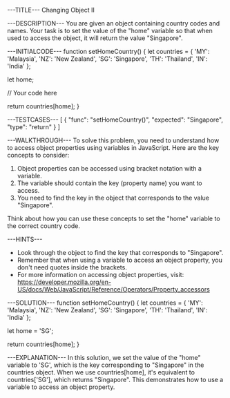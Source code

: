 ---TITLE---
Changing Object II

---DESCRIPTION---
You are given an object containing country codes and names. Your task is to set the value of the "home" variable so that when used to access the object, it will return the value "Singapore".

---INITIALCODE---
function setHomeCountry() {
  let countries = {
    'MY': 'Malaysia',
    'NZ': 'New Zealand',
    'SG': 'Singapore',
    'TH': 'Thailand',
    'IN': 'India'
  };

  let home;

  // Your code here

  return countries[home];
}

---TESTCASES---
[
  {
    "func": "setHomeCountry()",
    "expected": "Singapore",
    "type": "return"
  }
]

---WALKTHROUGH---
To solve this problem, you need to understand how to access object properties using variables in JavaScript. Here are the key concepts to consider:

1. Object properties can be accessed using bracket notation with a variable.
2. The variable should contain the key (property name) you want to access.
3. You need to find the key in the object that corresponds to the value "Singapore".

Think about how you can use these concepts to set the "home" variable to the correct country code.

---HINTS---
- Look through the object to find the key that corresponds to "Singapore".
- Remember that when using a variable to access an object property, you don't need quotes inside the brackets.
- For more information on accessing object properties, visit: https://developer.mozilla.org/en-US/docs/Web/JavaScript/Reference/Operators/Property_accessors

---SOLUTION---
function setHomeCountry() {
  let countries = {
    'MY': 'Malaysia',
    'NZ': 'New Zealand',
    'SG': 'Singapore',
    'TH': 'Thailand',
    'IN': 'India'
  };

  let home = 'SG';

  return countries[home];
}

---EXPLANATION---
In this solution, we set the value of the "home" variable to 'SG', which is the key corresponding to "Singapore" in the countries object. When we use countries[home], it's equivalent to countries['SG'], which returns "Singapore". This demonstrates how to use a variable to access an object property.
